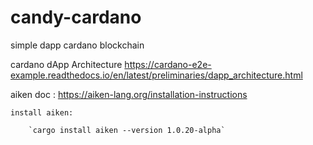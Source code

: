 # candy-cardano
simple dapp cardano blockchain

cardano dApp Architecture
    https://cardano-e2e-example.readthedocs.io/en/latest/preliminaries/dapp_architecture.html

aiken doc :
    https://aiken-lang.org/installation-instructions

    install aiken:
    
        `cargo install aiken --version 1.0.20-alpha`